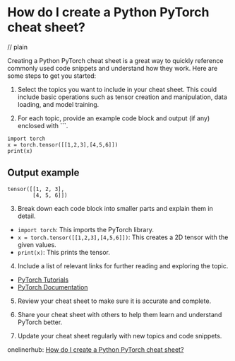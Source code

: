 # How do I create a Python PyTorch cheat sheet?
// plain

Creating a Python PyTorch cheat sheet is a great way to quickly reference commonly used code snippets and understand how they work. Here are some steps to get you started:

1. Select the topics you want to include in your cheat sheet. This could include basic operations such as tensor creation and manipulation, data loading, and model training.

2. For each topic, provide an example code block and output (if any) enclosed with ```.

```
import torch
x = torch.tensor([[1,2,3],[4,5,6]])
print(x)
```

## Output example

```
tensor([[1, 2, 3],
        [4, 5, 6]])
```

3. Break down each code block into smaller parts and explain them in detail.

- `import torch`: This imports the PyTorch library.
- `x = torch.tensor([[1,2,3],[4,5,6]])`: This creates a 2D tensor with the given values.
- `print(x)`: This prints the tensor.

4. Include a list of relevant links for further reading and exploring the topic.

- [PyTorch Tutorials](https://pytorch.org/tutorials/)
- [PyTorch Documentation](https://pytorch.org/docs/stable/)

5. Review your cheat sheet to make sure it is accurate and complete.

6. Share your cheat sheet with others to help them learn and understand PyTorch better.

7. Update your cheat sheet regularly with new topics and code snippets.

onelinerhub: [How do I create a Python PyTorch cheat sheet?](https://onelinerhub.com/python-pytorch/how-do-i-create-a-python-pytorch-cheat-sheet)